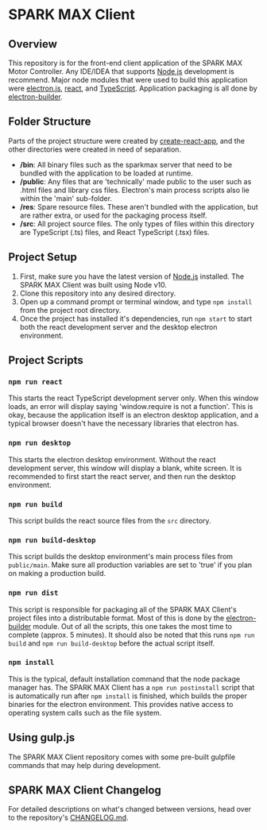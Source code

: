 # SPARK MAX Client
## Overview
This repository is for the front-end client application of the SPARK MAX Motor Controller. Any IDE/IDEA that supports [Node.js](https://www.nodejs.org) development is recommend.
Major node modules that were used to build this application were [electron.js](https://electronjs.org), [react](https://reactjs.org/), and [TypeScript](https://www.typescriptlang.org/).
Application packaging is all done by [electron-builder](https://github.com/electron-userland/electron-builder).

## Folder Structure
Parts of the project structure were created by [create-react-app](https://github.com/facebook/create-react-app), and the other directories were created in need of separation.
* **/bin**: All binary files such as the sparkmax server that need to be bundled with the application to be loaded at runtime.
* **/public**: Any files that are 'technically' made public to the user such as .html files and library css files. Electron's main process scripts also lie within the 'main' sub-folder.
* **/res**: Spare resource files. These aren't bundled with the application, but are rather extra, or used for the packaging process itself.
* **/src**: All project source files. The only types of files within this directory are TypeScript (.ts) files, and React TypeScript (.tsx) files.

## Project Setup
1. First, make sure you have the latest version of [Node.js](https://www.nodejs.org) installed. The SPARK MAX Client was built using Node v10.
2. Clone this repository into any desired directory.
3. Open up a command prompt or terminal window, and type `npm install` from the project root directory.
4. Once the project has installed it's dependencies, run `npm start` to start both the react development server and the desktop electron environment.

## Project Scripts
### `npm run react`
This starts the react TypeScript development server only. When this window loads, an error will display saying 'window.require is not a function'.
This is okay, because the application itself is an electron desktop application, and a typical browser doesn't have the necessary libraries that electron has.

### `npm run desktop`
This starts the electron desktop environment. Without the react development server, this window will display a blank, white screen.
It is recommended to first start the react server, and then run the desktop environment.

### `npm run build`
This script builds the react source files from the `src` directory.

### `npm run build-desktop`
This script builds the desktop environment's main process files from `public/main`.
Make sure all production variables are set to 'true' if you plan on making a production build.

### `npm run dist`
This script is responsible for packaging all of the SPARK MAX Client's project files into a distributable format.
Most of this is done by the [electron-builder](https://github.com/electron-userland/electron-builder) module. Out of all the scripts,
this one takes the most time to complete (approx. 5 minutes). It should also be noted that this runs `npm run build` and `npm run build-desktop` before the actual script itself.

### `npm install`
This is the typical, default installation command that the node package manager has. The SPARK MAX Client has a `npm run postinstall` script that is automatically
run after `npm install` is finished, which builds the proper binaries for the electron environment. This provides native access to operating system calls such as
the file system.

## Using gulp.js
The SPARK MAX Client repository comes with some pre-built gulpfile commands that may help during development.

### 

## SPARK MAX Client Changelog
For detailed descriptions on what's changed between versions, head over to the repository's [CHANGELOG.md](https://github.com/REVrobotics/SPARK-MAX-Client/blob/master/CHANGELOG.md).